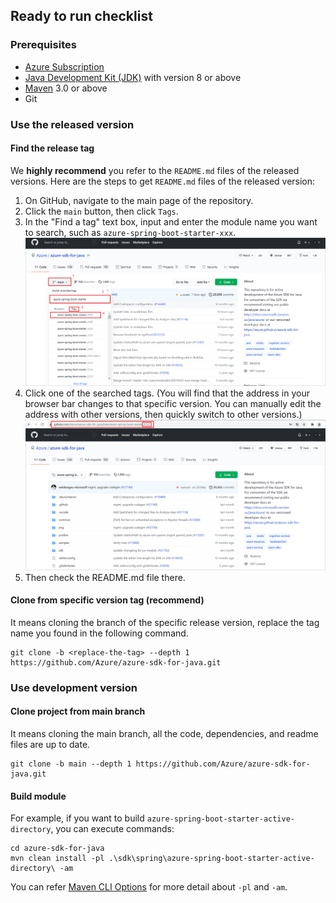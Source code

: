 ## Ready to run checklist

### Prerequisites
- [Azure Subscription][azure_subscription]
- [Java Development Kit (JDK)][jdk_link] with version 8 or above
- [Maven][maven] 3.0 or above
- Git

### Use the released version

#### Find the release tag
We **highly recommend** you refer to the `README.md` files of the released versions.
Here are the steps to get `README.md` files of the released version:  
  
1. On GitHub, navigate to the main page of the repository.  
1. Click the `main` button, then click `Tags`.   
1. In the "Find a tag" text box, input and enter the module name you want to search, such as `azure-spring-boot-starter-xxx`.  
![Search for tag](images/search-for-tag.png "Search for a tag")  
1. Click one of the searched tags. (You will find that the address in your browser bar changes to that specific version. You can manually edit the address with other versions, then quickly switch to other versions.)  
![Tag main page](images/tag-main-page.png "Main page of a tag")  
1. Then check the README.md file there.  

#### Clone from specific version tag (recommend)
It means cloning the branch of the specific release version, replace the tag name you found in the following command.

```shell script
git clone -b <replace-the-tag> --depth 1 https://github.com/Azure/azure-sdk-for-java.git
```

### Use development version

#### Clone project from main branch
It means cloning the main branch, all the code, dependencies, and readme files are up to date.

```shell script
git clone -b main --depth 1 https://github.com/Azure/azure-sdk-for-java.git
```

#### Build module

For example, if you want to build `azure-spring-boot-starter-active-directory`, you can execute commands:

```shell script
cd azure-sdk-for-java
mvn clean install -pl .\sdk\spring\azure-spring-boot-starter-active-directory\ -am
```

You can refer [Maven CLI Options] for more detail about `-pl` and `-am`.

[Maven CLI Options]: https://maven.apache.org/ref/3.1.0/maven-embedder/cli.html
[maven]: https://maven.apache.org/
[jdk_link]: https://docs.microsoft.com/java/azure/jdk/?view=azure-java-stable
[azure_subscription]: https://azure.microsoft.com/free
